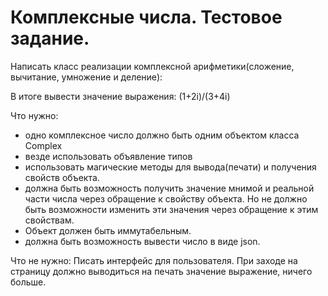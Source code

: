 # Комплексные числа. Тестовое задание.

Написать класс реализации комплексной арифметики(сложение, вычитание, умножение и деление):

В итоге вывести значение выражения:
(1+2i)/(3+4i)

Что нужно:
- одно комплексное число должно быть одним объектом класса Complex
- везде использовать объявление типов
- использовать магические методы для вывода(печати) и получения свойств объекта.
- должна быть возможность получить значение мнимой и реальной части числа через обращение к свойству объекта. Но не должно быть возможности изменить эти значения через обращение к этим свойствам.
- Объект должен быть иммутабельным.
- должна быть возможность вывести число в виде json.

Что не нужно:
Писать интерфейс для пользователя. При заходе на страницу должно выводиться на печать значение выражение, ничего больше.
